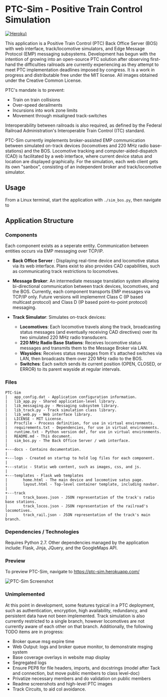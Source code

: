 # PTC-Sim - Positive Train Control Simulation

[![Heroku](http://heroku-badge.herokuapp.com/?app=angularjs-crypto&style=flat&svg=1))](https://ptc-sim.herokuapp.com/)

This application is a Positive Train Control (PTC) Back Office Server (BOS) with web interface, track/locomotive simulators, and Edge Message Protocol (EMP) messaging subsystems. Development has begun with the intention of growing into an open-source PTC solution after observing first-hand the difficulties railroads are currently experiencing as they attempt to meet PTC implementation deadlines imposed by congress. It is a work in progress and distributable free under the MIT license. All images obtained under the Creative Common License.

PTC's mandate is to prevent:

* Train on train collisions
* Over-speed derailments
* Incursions into work zone limits
* Movement through misaligned track-switches
  
Interoperability between railroads is also required, as defined by the Federal Railroad Administration's Interoperable Train Control (ITC) standard.

PTC-Sim currently implements broker-assisted EMP communication between simulated on-track devices (locomotives and 220 MHz radio base-stations) and the BOS. Locomotive tracking and computer-aided-dispatch (CAD) is facilitated by a web interface, where current device status and location are displayed graphically. For the simulation, each web client gets its own "sanbox", consisting of an independent broker and track/locomotive simulator.

## Usage

From a Linux terminal, start the application with `./sim_bos.py`, then navigate to 
  
## Application Structure

### Components

Each component exists as a seperate entity. Communication between entities occurs via EMP messaging over TCP/IP.

* **Back Office Server** : Displaying real-time device and locomotive status via its web interface. Plans exist to also provides CAD capabilities, such as communicating track restrictions to locomotives.

* **Message Broker**: An intermediate message translation system allowing bi-directional communication between track devices, locomotives, and the BOS. Currently, each component transports EMP messages via TCP/IP only. Future versions will implememnt Class C (IP based multicast protocol) and Class D (IP based point-to-point protocol) messaging.

* **Track Simulator**: Simulates on-track devices:  
  * **Locomotives**:  Each locomotive travels along the track, broadcasting status messages (and eventually receiving CAD directives) over its two simulated 220 MHz radio transducers.
  * **220 MHz Radio Base Stations**: Receives locomotive status messages and transmits them to the Message Broker via LAN.
  * **Waysides**: Receives status messages from it's attached switches via LAN, then broadcasts them over 220 MHz radio to the BOS.
  * **Switches**: Each switch sends its current position (OPEN, CLOSED, or ERROR) to its parent wayside at regular intervals.

### Files

```
PTC-Sim
|   app_config.dat - Application configuration information.
|   lib_app.py - Shared application-level library.
|   lib_messaging.py - Messaging subsystem library.  
|   lib_track.py - Track simulation class library.
|   lib_web.py - Web interface library.
|   LICENSE - MIT License.
|   Procfile - Process definition, for use in virtual environments.
|   requirements.txt - Dependencies, for use in virtual environments.
|   runtime.txt - Python version def, for use in virtual environments.
|   README.md - This document.
|   sim_bos.py - The Back Office Server / web interface.
|
+---docs - Contains documentation.
|
+---logs - Created on startup to hold log files for each component.
|
+---static - Static web content, such as images, css, and js.
|
+---templates - Flask web templates
|       home.html - The main device and locomotive satus page. 
|       layout.html - Top-level container template, including navbar.
|
+---track
|       track_bases.json - JSON representation of the track's radio base stations.
|       track_locos.json - JSON representation of the railroad's locomotives.
|       track_rail.json - JSON representation of the track's main branch.
```

### Dependencies / Technologies

Requires Python 2.7.
Other dependencies managed by the application include: Flask, Jinja, JQuery, and the GoogleMaps API.

### Preview

To preview PTC-Sim, navigate to https://ptc-sim.herokuapp.com/

![PTC-Sim Screenshot](https://github.com/dustinfast/PTC-Sim/raw/master/docs/scrnshot.png "PTC-Sim Screenshot")

### Unimplemented

At this point in development, some features typical in a PTC deployment, such as authentication, encryption, high availability, redundancy, and persistent data have not been implemented. Track simulation is also currently restricted to a single branch, however locomotives are not currently aware of each other on that branch. Additionally, the following TODO items are in progress:

* Broker queue msg expire time
* Web Output: logs and broker queue monitor, to demonstrate msging system
* Base coverage overlays in website map display
* Segregated logs
* Ensure PEP8 for file headers, imports, and docstrings (model after Tack and connection, but move public members to class level-doc)  
* Privatize necessary members and do validation on public members
* Readme screenshots and high-level PTC images
* Track Circuits, to aid col avoidance.